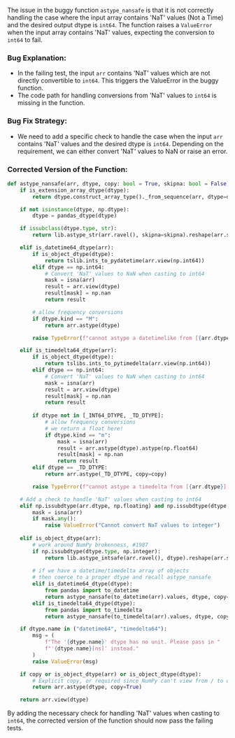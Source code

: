The issue in the buggy function `astype_nansafe` is that it is not correctly handling the case where the input array contains 'NaT' values (Not a Time) and the desired output dtype is `int64`. The function raises a `ValueError` when the input array contains 'NaT' values, expecting the conversion to `int64` to fail.

### Bug Explanation:
- In the failing test, the input `arr` contains 'NaT' values which are not directly convertible to `int64`. This triggers the ValueError in the buggy function.
- The code path for handling conversions from 'NaT' values to `int64` is missing in the function.

### Bug Fix Strategy:
- We need to add a specific check to handle the case when the input `arr` contains 'NaT' values and the desired dtype is `int64`. Depending on the requirement, we can either convert 'NaT' values to NaN or raise an error.

### Corrected Version of the Function:
```python
def astype_nansafe(arr, dtype, copy: bool = True, skipna: bool = False):
    if is_extension_array_dtype(dtype):
        return dtype.construct_array_type()._from_sequence(arr, dtype=dtype, copy=copy)

    if not isinstance(dtype, np.dtype):
        dtype = pandas_dtype(dtype)

    if issubclass(dtype.type, str):
        return lib.astype_str(arr.ravel(), skipna=skipna).reshape(arr.shape)

    elif is_datetime64_dtype(arr):
        if is_object_dtype(dtype):
            return tslib.ints_to_pydatetime(arr.view(np.int64))
        elif dtype == np.int64:
            # Convert 'NaT' values to NaN when casting to int64
            mask = isna(arr)
            result = arr.view(dtype)
            result[mask] = np.nan
            return result

        # allow frequency conversions
        if dtype.kind == "M":
            return arr.astype(dtype)

        raise TypeError(f"cannot astype a datetimelike from [{arr.dtype}] to [{dtype}]")

    elif is_timedelta64_dtype(arr):
        if is_object_dtype(dtype):
            return tslibs.ints_to_pytimedelta(arr.view(np.int64))
        elif dtype == np.int64:
            # Convert 'NaT' values to NaN when casting to int64
            mask = isna(arr)
            result = arr.view(dtype)
            result[mask] = np.nan
            return result
        
        if dtype not in [_INT64_DTYPE, _TD_DTYPE]:
            # allow frequency conversions
            # we return a float here!
            if dtype.kind == "m":
                mask = isna(arr)
                result = arr.astype(dtype).astype(np.float64)
                result[mask] = np.nan
                return result
        elif dtype == _TD_DTYPE:
            return arr.astype(_TD_DTYPE, copy=copy)

        raise TypeError(f"cannot astype a timedelta from [{arr.dtype}] to [{dtype}]")

    # Add a check to handle 'NaT' values when casting to int64
    elif np.issubdtype(arr.dtype, np.floating) and np.issubdtype(dtype, np.integer):
        mask = isna(arr)
        if mask.any():
            raise ValueError("Cannot convert NaT values to integer")
        
    elif is_object_dtype(arr):
        # work around NumPy brokenness, #1987
        if np.issubdtype(dtype.type, np.integer):
            return lib.astype_intsafe(arr.ravel(), dtype).reshape(arr.shape)
        
        # if we have a datetime/timedelta array of objects
        # then coerce to a proper dtype and recall astype_nansafe
        elif is_datetime64_dtype(dtype):
            from pandas import to_datetime
            return astype_nansafe(to_datetime(arr).values, dtype, copy=copy)
        elif is_timedelta64_dtype(dtype):
            from pandas import to_timedelta
            return astype_nansafe(to_timedelta(arr).values, dtype, copy=copy)

    if dtype.name in ("datetime64", "timedelta64"):
        msg = (
            f"The '{dtype.name}' dtype has no unit. Please pass in "
            f"'{dtype.name}[ns]' instead."
        )
        raise ValueError(msg)

    if copy or is_object_dtype(arr) or is_object_dtype(dtype):
        # Explicit copy, or required since NumPy can't view from / to object.
        return arr.astype(dtype, copy=True)

    return arr.view(dtype)
```

By adding the necessary check for handling 'NaT' values when casting to `int64`, the corrected version of the function should now pass the failing tests.